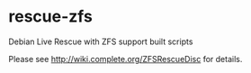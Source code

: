 rescue-zfs
==========

Debian Live Rescue with ZFS support built scripts

Please see <http://wiki.complete.org/ZFSRescueDisc> for details.

